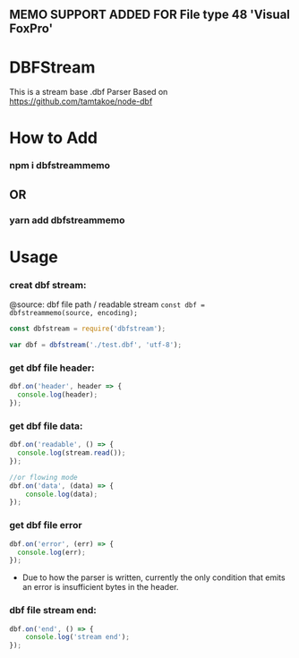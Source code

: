 ## MEMO SUPPORT ADDED FOR File type 48 'Visual FoxPro'

DBFStream
===
This is a stream base .dbf Parser
Based on https://github.com/tamtakoe/node-dbf

# How to Add

### npm i dbfstreammemo
## OR
### yarn add dbfstreammemo

# Usage

### creat dbf stream:

@source: dbf file path / readable stream
`const dbf = dbfstreammemo(source, encoding);`

```js
const dbfstream = require('dbfstream');

var dbf = dbfstream('./test.dbf', 'utf-8');
```

### get dbf file header:

```js
dbf.on('header', header => {
  console.log(header);
});
```

### get dbf file data:

```js
dbf.on('readable', () => {
  console.log(stream.read());
});

//or flowing mode
dbf.on('data', (data) => {
    console.log(data);
});
```

### get dbf file error

```js
dbf.on('error', (err) => {
  console.log(err);
});
```

* Due to how the parser is written, currently the only condition that emits an error is insufficient bytes in the header.  

### dbf file stream end:

```js
dbf.on('end', () => {
    console.log('stream end');
});
```
